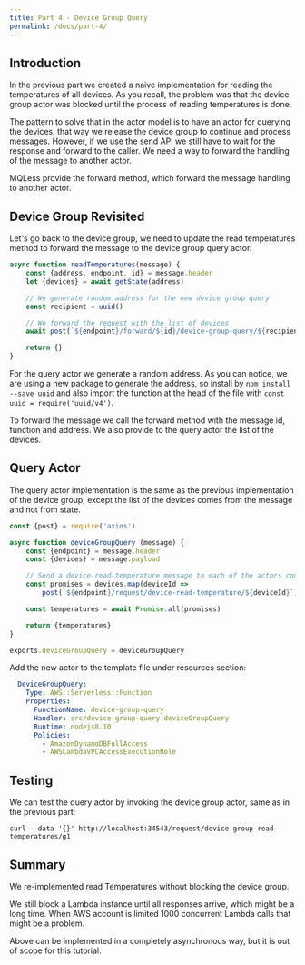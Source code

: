 ```yaml
---
title: Part 4 - Device Group Query
permalink: /docs/part-4/
---
```


## Introduction

In the previous part we created a naive implementation for reading the temperatures of all devices.
As you recall, the problem was that the device group actor was blocked until the process of reading temperatures is done.

The pattern to solve that in the actor model is to have an actor for querying the devices, that way we release the device group to continue and process messages.
However, if we use the send API we still have to wait for the response and forward to the caller.
We need a way to forward the handling of the message to another actor.

MQLess provide the forward method, which forward the message handling to another actor.

## Device Group Revisited

Let's go back to the device group, we need to update the read temperatures method to forward the message to the device group query actor.

```javascript
async function readTemperatures(message) {
    const {address, endpoint, id} = message.header
    let {devices} = await getState(address)

    // We generate random address for the new device group query
    const recipient = uuid()

    // We forward the request with the list of devices
    await post(`${endpoint}/forward/${id}/device-group-query/${recipient}`, {devices})

    return {}
}
```

For the query actor we generate a random address.
As you can notice, we are using a new package to generate the address, so install by `npm install --save uuid` and also import the function at the head of the file with `const uuid = require('uuid/v4')`.

To forward the message we call the forward method with the message id, function and address.
We also provide to the query actor the list of the devices.

## Query Actor

The query actor implementation is the same as the previous implementation of the device group, except the list of the devices comes from the message and not from state.

```javascript
const {post} = require('axios')

async function deviceGroupQuery (message) {
    const {endpoint} = message.header
    const {devices} = message.payload

    // Send a device-read-temperature message to each of the actors concurrently and collecting the responses.
    const promises = devices.map(deviceId =>
        post(`${endpoint}/request/device-read-temperature/${deviceId}`).then(response => response.data))

    const temperatures = await Promise.all(promises)

    return {temperatures}
}

exports.deviceGroupQuery = deviceGroupQuery
```

Add the new actor to the template file under resources section:

```yaml
  DeviceGroupQuery:
    Type: AWS::Serverless::Function
    Properties:
      FunctionName: device-group-query
      Handler: src/device-group-query.deviceGroupQuery
      Runtime: nodejs8.10
      Policies:
        - AmazonDynamoDBFullAccess
        - AWSLambdaVPCAccessExecutionRole
```

## Testing

We can test the query actor by invoking the device group actor, same as in the previous part:

```shell
curl --data '{}' http://localhost:34543/request/device-group-read-temperatures/g1
```

## Summary

We re-implemented read Temperatures without blocking the device group.

We still block a Lambda instance until all responses arrive, which might be a long time.
When AWS account is limited 1000 concurrent Lambda calls that might be a problem.

Above can be implemented in a completely asynchronous way, but it is out of scope for this tutorial.
